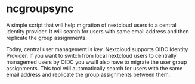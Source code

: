 # ncgroupsync
A simple script that will help migration of nextcloud users to a central identity provider. It will search for users with same email address and then replicate the group assignments.

Today, central user management is key. Nextcloud supports OIDC Identity Provider. If you want to switch from local nextcloud users to centrally managemed users by OIDC you wwill also have to migrate the user group assignments. 
This tool will automatically search for users with the same email address and replicate the group assignments between them.

